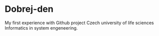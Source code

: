 # Dobrej-den
My first experience with Github project
Czech university of life sciences
Informatics in system engeneering.

